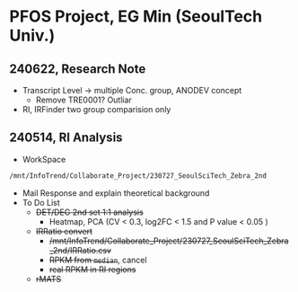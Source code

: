 # PFOS Project, EG Min (SeoulTech Univ.)

## 240622, Research Note

* Transcript Level -> multiple Conc. group, ANODEV concept
  * Remove TRE0001? Outliar
* RI, IRFinder two group comparision only

## 240514, RI Analysis

* WorkSpace

```bash
/mnt/InfoTrend/Collaborate_Project/230727_SeoulSciTech_Zebra_2nd
```

* Mail Response and explain theoretical background
* To Do List
  * ~~DET/DEG 2nd set 1:1 analysis~~
    * Heatmap, PCA (CV < 0.3, log2FC < 1.5 and P value < 0.05 )
  * ~~IRRatio convert~~
    * ~~/mnt/InfoTrend/Collaborate\_Project/230727\_SeoulSciTech\_Zebra\_2nd/IRRatio.csv~~
    * ~~RPKM from `median`~~, cancel
    * ~~real RPKM in RI regions~~
  * ~~rMATS~~
